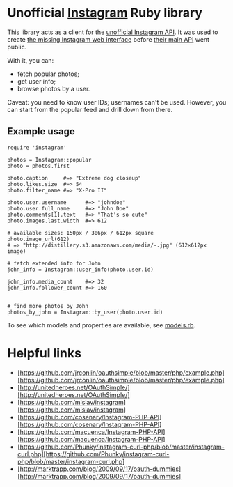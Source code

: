 # Unofficial [Instagram][] Ruby library

This library acts as a client for the [unofficial Instagram API][wiki]. It was used to create [the missing Instagram web interface][web] before [their main API][official] went public.

With it, you can:

* fetch popular photos;
* get user info;
* browse photos by a user.

Caveat: you need to know user IDs; usernames can't be used. However, you can start from the popular feed and drill down from there.

## Example usage

    require 'instagram'
    
    photos = Instagram::popular
    photo = photos.first
    
    photo.caption     #=> "Extreme dog closeup"
    photo.likes.size  #=> 54
    photo.filter_name #=> "X-Pro II"
    
    photo.user.username      #=> "johndoe"
    photo.user.full_name     #=> "John Doe"
    photo.comments[1].text   #=> "That's so cute"
    photo.images.last.width  #=> 612
    
    # available sizes: 150px / 306px / 612px square
    photo.image_url(612)
    # => "http://distillery.s3.amazonaws.com/media/-.jpg" (612×612px image)
    
    # fetch extended info for John
    john_info = Instagram::user_info(photo.user.id)
    
    john_info.media_count    #=> 32
    john_info.follower_count #=> 160
    
    
    # find more photos by John
    photos_by_john = Instagram::by_user(photo.user.id)

To see which models and properties are available, see [models.rb][models].

# Helpful links
* [https://github.com/jrconlin/oauthsimple/blob/master/php/example.php][https://github.com/jrconlin/oauthsimple/blob/master/php/example.php]
* [http://unitedheroes.net/OAuthSimple/][http://unitedheroes.net/OAuthSimple/]
* [https://github.com/mislav/instagram][https://github.com/mislav/instagram]
* [https://github.com/cosenary/Instagram-PHP-API][https://github.com/cosenary/Instagram-PHP-API]
* [https://github.com/macuenca/Instagram-PHP-API][https://github.com/macuenca/Instagram-PHP-API]
* [https://github.com/Phunky/instagram-curl-php/blob/master/instagram-curl.php][https://github.com/Phunky/instagram-curl-php/blob/master/instagram-curl.php]
* [http://marktrapp.com/blog/2009/09/17/oauth-dummies][http://marktrapp.com/blog/2009/09/17/oauth-dummies]


[instagram]: http://instagr.am/
[web]: http://instagram.heroku.com
[wiki]: https://github.com/mislav/instagram/wiki "Instagram API"
[models]: https://github.com/mislav/instagram/blob/master/lib/instagram/models.rb
[official]: http://instagram.com/developer/


